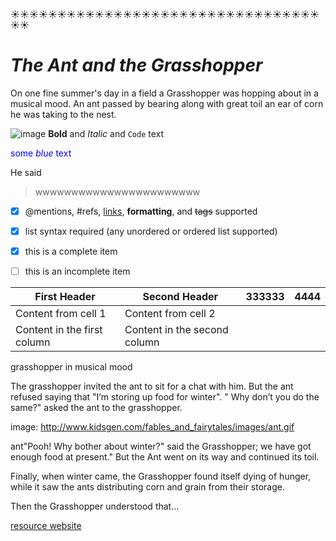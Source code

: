 :sunny::sunny::sunny::sunny::sunny::sunny::sunny::sunny::sunny::sunny::sunny::sunny::sunny::sunny::sunny::sunny::sunny::sunny::sunny::sunny::sunny::sunny::sunny::sunny::sunny::sunny::sunny::sunny::sunny::sunny::sunny::sunny::sunny::sunny::sunny:
            

 # **_The Ant and the Grasshopper_**

On one fine summer's day in a field a Grasshopper was hopping about in a musical mood. An ant passed by bearing along with great toil an ear of corn he was taking to the nest.

![image](http://www.kidsgen.com/fables_and_fairytales/images/grasshopper.gif)
**Bold** and _Italic_ and `Code` text 

 <span style="color:blue">some *blue* text</span>


He said 
>wwwwwwwwwwwwwwwwwwwwwww


- [x] @mentions, #refs, [links](), **formatting**, and <del>tags</del> supported
- [x] list syntax required (any unordered or ordered list supported)
- [x] this is a complete item
- [ ] this is an incomplete item


First Header | Second Header|333333|4444
------------ | -------------|---------|-----
Content from cell 1 | Content from cell 2
Content in the first column | Content in the second column






grasshopper in musical mood

The grasshopper invited the ant to sit for a chat with him. But the ant refused saying that "I’m storing up food for winter". " Why don’t you do the same?" asked the ant to the grasshopper.

image: http://www.kidsgen.com/fables_and_fairytales/images/ant.gif

ant"Pooh! Why bother about winter?" said the Grasshopper; we have got enough food at present." But the Ant went on its way and continued its toil.

Finally, when winter came, the Grasshopper found itself dying of hunger, while it saw the ants distributing corn and grain from their storage.

Then the Grasshopper understood that…

[resource website](http://www.kidsgen.com/fables_and_fairytales/fables.htm#5MGJK0zSLYA7JUW8.99)

